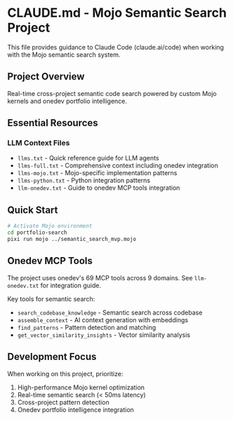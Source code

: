 # CLAUDE.md - Mojo Semantic Search Project

This file provides guidance to Claude Code (claude.ai/code) when working with the Mojo semantic search system.

## Project Overview

Real-time cross-project semantic code search powered by custom Mojo kernels and onedev portfolio intelligence.

## Essential Resources

### LLM Context Files
- `llms.txt` - Quick reference guide for LLM agents
- `llms-full.txt` - Comprehensive context including onedev integration
- `llms-mojo.txt` - Mojo-specific implementation patterns
- `llms-python.txt` - Python integration patterns
- `llm-onedev.txt` - Guide to onedev MCP tools integration

## Quick Start

```bash
# Activate Mojo environment
cd portfolio-search
pixi run mojo ../semantic_search_mvp.mojo
```

## Onedev MCP Tools

The project uses onedev's 69 MCP tools across 9 domains. See `llm-onedev.txt` for integration guide.

Key tools for semantic search:
- `search_codebase_knowledge` - Semantic search across codebase
- `assemble_context` - AI context generation with embeddings
- `find_patterns` - Pattern detection and matching
- `get_vector_similarity_insights` - Vector similarity analysis

## Development Focus

When working on this project, prioritize:
1. High-performance Mojo kernel optimization
2. Real-time semantic search (< 50ms latency)
3. Cross-project pattern detection
4. Onedev portfolio intelligence integration